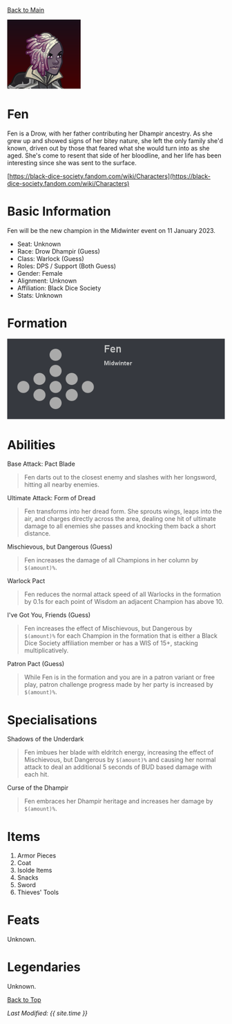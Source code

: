 [Back to Main](index.md)

![Profile Picture](images/portrait_fen.png)

# Fen

Fen is a Drow, with her father contributing her Dhampir ancestry. As she grew up and showed signs of her bitey nature, she left the only family she'd known, driven out by those that feared what she would turn into as she aged.  She's come to resent that side of her bloodline, and her life has been interesting since she was sent to the surface.

[https://black-dice-society.fandom.com/wiki/Characters](https://black-dice-society.fandom.com/wiki/Characters)

# Basic Information

Fen will be the new champion in the Midwinter event on 11 January 2023.

* Seat: Unknown
* Race: Drow Dhampir (Guess)
* Class: Warlock (Guess)
* Roles: DPS / Support (Both Guess)
* Gender: Female
* Alignment: Unknown
* Affiliation: Black Dice Society
* Stats: Unknown

# Formation

![Formation Layout](images/formation_fen.png)

# Abilities

Base Attack: Pact Blade
> Fen darts out to the closest enemy and slashes with her longsword, hitting all nearby enemies.

Ultimate Attack: Form of Dread
> Fen transforms into her dread form. She sprouts wings, leaps into the air, and charges directly across the area, dealing one hit of ultimate damage to all enemies she passes and knocking them back a short distance.

Mischievous, but Dangerous (Guess)
> Fen increases the damage of all Champions in her column by `$(amount)%`.

Warlock Pact
> Fen reduces the normal attack speed of all Warlocks in the formation by 0.1s for each point of Wisdom an adjacent Champion has above 10.

I've Got You, Friends (Guess)
> Fen increases the effect of Mischievous, but Dangerous by `$(amount)%` for each Champion in the formation that is either a Black Dice Society affiliation member or has a WIS of 15+, stacking multiplicatively.

Patron Pact (Guess)
> While Fen is in the formation and you are in a patron variant or free play, patron challenge progress made by her party is increased by `$(amount)%`.

# Specialisations

Shadows of the Underdark
> Fen imbues her blade with eldritch energy, increasing the effect of Mischievous, but Dangerous by `$(amount)%` and causing her normal attack to deal an additional 5 seconds of BUD based damage with each hit.

Curse of the Dhampir
> Fen embraces her Dhampir heritage and increases her damage by `$(amount)%`.

# Items

1. Armor Pieces
2. Coat
3. Isolde Items
4. Snacks
5. Sword
6. Thieves' Tools

# Feats

Unknown.

# Legendaries

Unknown.

[Back to Top](#top)

*Last Modified: {{ site.time }}*